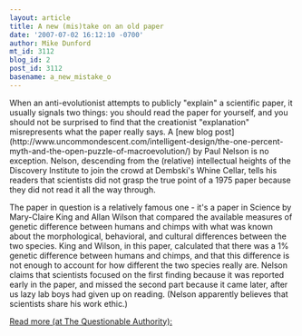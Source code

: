 ```yaml
---
layout: article
title: A new (mis)take on an old paper
date: '2007-07-02 16:12:10 -0700'
author: Mike Dunford
mt_id: 3112
blog_id: 2
post_id: 3112
basename: a_new_mistake_o
---
```

<p>
When an anti-evolutionist attempts to publicly "explain" a scientific paper, it usually signals two things: you should read the paper for yourself, and you should not be surprised to find that the creationist "explanation" misrepresents what the paper really says. A [new blog post](http://www.uncommondescent.com/intelligent-design/the-one-percent-myth-and-the-open-puzzle-of-macroevolution/) by Paul Nelson is no exception. Nelson, descending from the (relative) intellectual heights of the Discovery Institute to join the crowd at Dembski's Whine Cellar, tells his readers that scientists did not grasp the true point of a 1975 paper because they did not read it all the way through. 
</p>

<p>
The paper in question is a relatively famous one - it's a paper in Science by Mary-Claire King and Allan Wilson that compared the available measures of genetic difference between humans and chimps with what was known about the morphological, behavioral, and cultural differences between the two species. King and Wilson, in this paper, calculated that there was a 1% genetic difference between humans and chimps, and that this difference is not enough to account for how different the two species really are. Nelson claims that scientists focused on the first finding because it was reported early in the paper, and missed the second part because it came later, after us lazy lab boys had given up on reading. (Nelson apparently believes that scientists share his work ethic.)
</p>

[Read more (at The Questionable Authority):](http://scienceblogs.com/authority/2007/07/a_new_mistake_on_an_old_paper.php)
